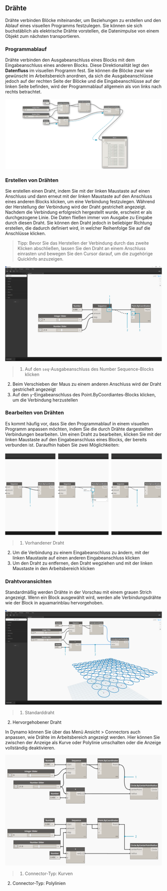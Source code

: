 

## Drähte

Drähte verbinden Blöcke miteinander, um Beziehungen zu erstellen und den Ablauf eines visuellen Programms festzulegen. Sie können sie sich buchstäblich als elektrische Drähte vorstellen, die Datenimpulse von einem Objekt zum nächsten transportieren.

### Programmablauf

Drähte verbinden den Ausgabeanschluss eines Blocks mit dem Eingabeanschluss eines anderen Blocks. Diese Direktionalität legt den **Datenfluss** im visuellen Programm fest. Sie können die Blöcke zwar wie gewünscht im Arbeitsbereich anordnen, da sich die Ausgabeanschlüsse jedoch auf der rechten Seite der Blöcke und die Eingabeanschlüsse auf der linken Seite befinden, wird der Programmablauf allgemein als von links nach rechts betrachtet.

![Programmablauf](images/3-2/00-ProgramFlow.png)

### Erstellen von Drähten

Sie erstellen einen Draht, indem Sie mit der linken Maustaste auf einen Anschluss und dann erneut mit der linken Maustaste auf den Anschluss eines anderen Blocks klicken, um eine Verbindung festzulegen. Während der Herstellung der Verbindung wird der Draht gestrichelt angezeigt. Nachdem die Verbindung erfolgreich hergestellt wurde, erscheint er als durchgezogene Linie. Die Daten fließen immer von Ausgabe zu Eingabe durch diesen Draht. Sie können den Draht jedoch in beliebiger Richtung erstellen, die dadurch definiert wird, in welcher Reihenfolge Sie auf die Anschlüsse klicken.

> Tipp: Bevor Sie das Herstellen der Verbindung durch das zweite Klicken abschließen, lassen Sie den Draht an einem Anschluss einrasten und bewegen Sie den Cursor darauf, um die zugehörige QuickInfo anzuzeigen.

![Erstellen von Drähten](images/3-2/01-CreatingWires.png)

> 1. Auf den ```seq```-Ausgabeanschluss des Number Sequence-Blocks klicken
2. Beim Verschieben der Maus zu einem anderen Anschluss wird der Draht gestrichelt angezeigt
3. Auf den ```y```-Eingabeanschluss des Point.ByCoordiantes-Blocks klicken, um die Verbindung herzustellen

### Bearbeiten von Drähten

Es kommt häufig vor, dass Sie den Programmablauf in einem visuellen Programm anpassen möchten, indem Sie die durch Drähte dargestellten Verbindungen bearbeiten. Um einen Draht zu bearbeiten, klicken Sie mit der linken Maustaste auf den Eingabeanschluss eines Blocks, der bereits verbunden ist. Daraufhin haben Sie zwei Möglichkeiten:

![Bearbeiten von Drähten](images/3-2/02-EditingWires.png)

> 1. Vorhandener Draht
2. Um die Verbindung zu einem Eingabeanschluss zu ändern, mit der linken Maustaste auf einen anderen Eingabeanschluss klicken
3. Um den Draht zu entfernen, den Draht wegziehen und mit der linken Maustaste in den Arbeitsbereich klicken

### Drahtvoransichten

Standardmäßig werden Drähte in der Vorschau mit einem grauen Strich angezeigt. Wenn ein Block ausgewählt wird, werden alle Verbindungsdrähte wie der Block in aquamarinblau hervorgehoben.

![Drahtvorschau](images/3-2/03-WirePreview.png)

> 1. Standarddraht
2. Hervorgehobener Draht

In Dynamo können Sie über das Menü Ansicht > Connectors auch anpassen, wie Drähte im Arbeitsbereich angezeigt werden. Hier können Sie zwischen der Anzeige als Kurve oder Polylinie umschalten oder die Anzeige vollständig deaktivieren.

![Draht-Connectors](images/3-2/04-WireConnectors.png)

> 1. Connector-Typ: Kurven
2. Connector-Typ: Polylinien

